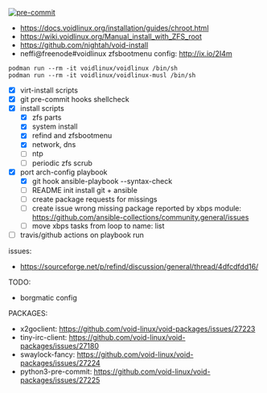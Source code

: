 [![pre-commit](https://img.shields.io/badge/pre--commit-enabled-brightgreen?logo=pre-commit&logoColor=white)](https://github.com/pre-commit/pre-commit)

- https://docs.voidlinux.org/installation/guides/chroot.html
- https://wiki.voidlinux.org/Manual_install_with_ZFS_root
- https://github.com/nightah/void-install
- neffi@freenode#voidlinux zfsbootmenu config: http://ix.io/2I4m

```
podman run --rm -it voidlinux/voidlinux /bin/sh
podman run --rm -it voidlinux/voidlinux-musl /bin/sh
```

- [x] virt-install scripts
- [x] git pre-commit hooks shellcheck
- [x] install scripts
  - [x] zfs parts
  - [x] system install
  - [x] refind and zfsbootmenu
  - [x] network, dns
  - [ ] ntp
  - [ ] periodic zfs scrub
- [x] port arch-config playbook
  - [x] git hook ansible-playbook --syntax-check
  - [ ] README init install git + ansible
  - [ ] create package requests for missings
  - [ ] create issue wrong missing package reported by xbps module: https://github.com/ansible-collections/community.general/issues
  - [ ] move xbps tasks from loop to name: list
- [ ] travis/github actions on playbook run

issues:
- https://sourceforge.net/p/refind/discussion/general/thread/4dfcdfdd16/

TODO:
- borgmatic config

PACKAGES:
- x2goclient: https://github.com/void-linux/void-packages/issues/27223
- tiny-irc-client: https://github.com/void-linux/void-packages/issues/27180
- swaylock-fancy: https://github.com/void-linux/void-packages/issues/27224
- python3-pre-commit: https://github.com/void-linux/void-packages/issues/27225
